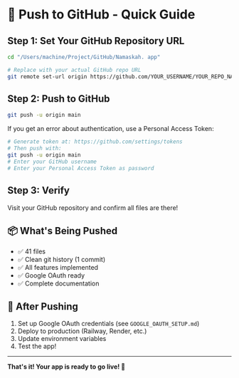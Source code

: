 # 🚀 Push to GitHub - Quick Guide

## Step 1: Set Your GitHub Repository URL

```bash
cd "/Users/machine/Project/GitHub/Namaskah. app"

# Replace with your actual GitHub repo URL
git remote set-url origin https://github.com/YOUR_USERNAME/YOUR_REPO_NAME.git
```

## Step 2: Push to GitHub

```bash
git push -u origin main
```

If you get an error about authentication, use a Personal Access Token:

```bash
# Generate token at: https://github.com/settings/tokens
# Then push with:
git push -u origin main
# Enter your GitHub username
# Enter your Personal Access Token as password
```

## Step 3: Verify

Visit your GitHub repository and confirm all files are there!

## 📦 What's Being Pushed

- ✅ 41 files
- ✅ Clean git history (1 commit)
- ✅ All features implemented
- ✅ Google OAuth ready
- ✅ Complete documentation

## 🎯 After Pushing

1. Set up Google OAuth credentials (see `GOOGLE_OAUTH_SETUP.md`)
2. Deploy to production (Railway, Render, etc.)
3. Update environment variables
4. Test the app!

---

**That's it! Your app is ready to go live! 🎉**
